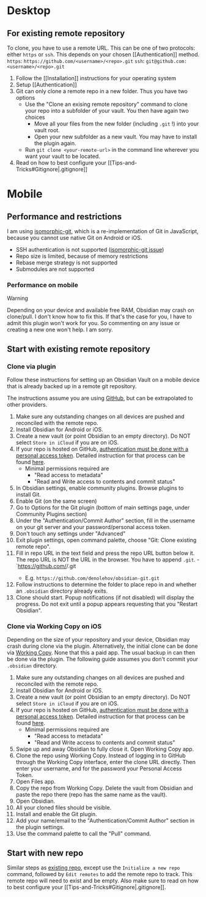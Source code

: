# Desktop

## For existing remote repository

To clone, you have to use a remote URL. This can be one of two protocols: either `https` or `ssh`. This depends on your chosen [[Authentication]] method.
`https`: `https://github.com/<username>/<repo>.git`
`ssh`: `git@github.com:<username>/<repo>.git`

1. Follow the [[Installation]] instructions for your operating system
2. Setup [[Authentication]]
3. Git can only clone a remote repo in a new folder. Thus you have two options
    - Use the "Clone an exising remote repository" command to clone your repo into a subfolder of your vault. You then have again two choices
        - Move all your files from the new folder (including `.git` !) into your vault root.
        - Open your new subfolder as a new vault. You may have to install the plugin again.
    - Run `git clone <your-remote-url>` in the command line wherever you want your vault to be located.
4. Read on how to best configure your [[Tips-and-Tricks#Gitignore|.gitignore]]

# Mobile

## Performance and restrictions

I am using [isomorphic-git](https://isomorphic-git.org/), which is a re-implementation of Git in JavaScript, because you cannot use native Git on Android or iOS.

-   SSH authentication is not supported ([isomorphic-git issue](https://github.com/isomorphic-git/isomorphic-git/issues/231))
-   Repo size is limited, because of memory restrictions
-   Rebase merge strategy is not supported
-   Submodules are not supported

### Performance on mobile

> [!Warning]
> Depending on your device and available free RAM, Obsidian may crash on clone/pull. I don't know how to fix this. If that's the case for you, I have to admit this plugin won't work for you. So commenting on any issue or creating a new one won't help. I am sorry.

## Start with existing remote repository

### Clone via plugin

Follow these instructions for setting up an Obsidian Vault on a mobile device that is already backed up in a remote git repository.

The instructions assume you are using [GitHub](https://github.com), but can be extrapolated to other providers.

1. Make sure any outstanding changes on all devices are pushed and reconciled with the remote repo.
2. Install Obsidian for Android or iOS.
3. Create a new vault (or point Obsidian to an empty directory). Do NOT select `Store in iCloud` if you are on iOS.
4. If your repo is hosted on GitHub, [authentication must be done with a personal access token](https://github.blog/2020-12-15-token-authentication-requirements-for-git-operations/). Detailed instruction for that process can be found [here](https://docs.github.com/en/authentication/keeping-your-account-and-data-secure/creating-a-personal-access-token).
    - Minimal permissions required are
        - "Read access to metadata"
        - "Read and Write access to contents and commit status"
5. In Obsidian settings, enable community plugins. Browse plugins to install Git.
6. Enable Git (on the same screen)
7. Go to Options for the Git plugin (bottom of main settings page, under Community Plugins section)
8. Under the "Authentication/Commit Author" section, fill in the username on your git server and your password/personal access token.
9. Don't touch any settings under "Advanced"
10. Exit plugin settings, open command palette, choose "Git: Clone existing remote repo".
11. Fill in repo URL in the text field and press the repo URL button below it. The repo URL is NOT the URL in the browser. You have to append `.git`. - `https://github.com/<username>/<repo>.git
    - E.g. `https://github.com/denolehov/obsidian-git.git`
12. Follow instructions to determine the folder to place repo in and whether an `.obsidian` directory already exits.
13. Clone should start. Popup notifications (if not disabled) will display the progress. Do not exit until a popup appears requesting that you "Restart Obsidian".

### Clone via Working Copy on iOS

Depending on the size of your repository and your device, Obsidian may crash during clone via the plugin. Alternatively, the initial clone can be done via [Working Copy](https://workingcopy.app/). None that this a paid app. The usual backup in can then be done via the plugin. The following guide assumes you don't commit your `.obsidian` directory.

1. Make sure any outstanding changes on all devices are pushed and reconciled with the remote repo.
2. Install Obsidian for Android or iOS.
3. Create a new vault (or point Obsidian to an empty directory). Do NOT select `Store in iCloud` if you are on iOS.
4. If your repo is hosted on GitHub, [authentication must be done with a personal access token](https://github.blog/2020-12-15-token-authentication-requirements-for-git-operations/). Detailed instruction for that process can be found [here](https://docs.github.com/en/authentication/keeping-your-account-and-data-secure/creating-a-personal-access-token).
    - Minimal permissions required are
        - "Read access to metadata"
        - "Read and Write access to contents and commit status"
5. Swipe up and away Obsidian to fully close it. Open Working Copy app.
6. Clone the repo using Working Copy. Instead of logging in to GitHub through the Working Copy interface, enter the clone URL directly. Then enter your username, and for the password your Personal Access Token.
7. Open Files app.
8. Copy the repo from Working Copy. Delete the vault from Obsidian and paste the repo there (repo has the same name as the vault).
9. Open Obsidian.
10. All your cloned files should be visible.
11. Install and enable the Git plugin.
12. Add your name/email to the "Authentication/Commit Author" section in the plugin settings.
13. Use the command palette to call the "Pull" command.

## Start with new repo

Similar steps as [existing repo](#existing-repo), except use the `Initialize a new repo` command, followed by `Edit remotes` to add the remote repo to track. This remote repo will need to exist and be empty. Also make sure to read on how to best configure your [[Tips-and-Tricks#Gitignore|.gitignore]].
